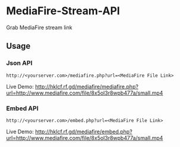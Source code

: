 # MediaFire-Stream-API
Grab MediaFire stream link

## Usage
### Json API
`http://<yourserver.com>/mediafire.php?url=<MediaFire File Link>`

Live Demo: http://hklcf.rf.gd/mediafire/mediafire.php?url=http://www.mediafire.com/file/8x5ol3r8wpb477a/small.mp4

### Embed API
`http://<yourserver.com>/embed.php?url=<MediaFire File Link>`

Live Demo: http://hklcf.rf.gd/mediafire/embed.php?url=http://www.mediafire.com/file/8x5ol3r8wpb477a/small.mp4
